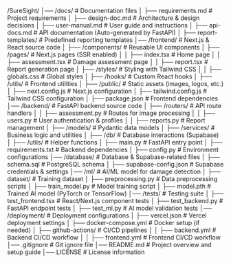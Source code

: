 /SureSight/
│── /docs/                     # Documentation files
│   ├── requirements.md         # Project requirements
│   ├── design-doc.md           # Architecture & design decisions
│   ├── user-manual.md          # User guide and instructions
│   ├── api-docs.md             # API documentation (Auto-generated by FastAPI)
│   ├── report-templates/       # Predefined reporting templates
│── /frontend/                  # Next.js & React source code
│   ├── /components/            # Reusable UI components
│   ├── /pages/                 # Next.js pages (SSR enabled)
│   │   ├── index.tsx           # Home page
│   │   ├── assessment.tsx      # Damage assessment page
│   │   ├── report.tsx          # Report generation page
│   ├── /styles/                # Styling with Tailwind CSS
│   │   ├── globals.css         # Global styles
│   ├── /hooks/                 # Custom React hooks
│   ├── /utils/                 # Frontend utilities
│   ├── /public/                # Static assets (images, logos, etc.)
│   ├── next.config.js          # Next.js configuration
│   ├── tailwind.config.js      # Tailwind CSS configuration
│   ├── package.json            # Frontend dependencies
│── /backend/                   # FastAPI backend source code
│   ├── /routers/               # API route handlers
│   │   ├── assessment.py       # Routes for image processing
│   │   ├── users.py            # User authentication & profiles
│   │   ├── reports.py          # Report management
│   ├── /models/                # Pydantic data models
│   ├── /services/              # Business logic and utilities
│   ├── /db/                    # Database interactions (Supabase)
│   ├── /utils/                 # Helper functions
│   ├── main.py                 # FastAPI entry point
│   ├── requirements.txt        # Backend dependencies
│   ├── config.py               # Environment configurations
│── /database/                  # Database & Supabase-related files
│   ├── schema.sql              # PostgreSQL schema
│   ├── supabase-config.json    # Supabase credentials & settings
│── /ml/                        # AI/ML model for damage detection
│   ├── dataset/                # Training dataset
│   ├── preprocessing.py        # Data preprocessing scripts
│   ├── train_model.py          # Model training script
│   ├── model.pth               # Trained AI model (PyTorch or TensorFlow)
│── /tests/                     # Testing suite
│   ├── test_frontend.tsx       # React/Next.js component tests
│   ├── test_backend.py         # FastAPI endpoint tests
│   ├── test_ml.py              # AI model validation tests
│── /deployment/                # Deployment configurations
│   ├── vercel.json             # Vercel deployment settings
│   ├── docker-compose.yml      # Docker setup (if needed)
│   ├── github-actions/         # CI/CD pipelines
│   │   ├── backend.yml         # Backend CI/CD workflow
│   │   ├── frontend.yml        # Frontend CI/CD workflow
│── .gitignore                  # Git ignore file
│── README.md                   # Project overview and setup guide
│── LICENSE                     # License information
